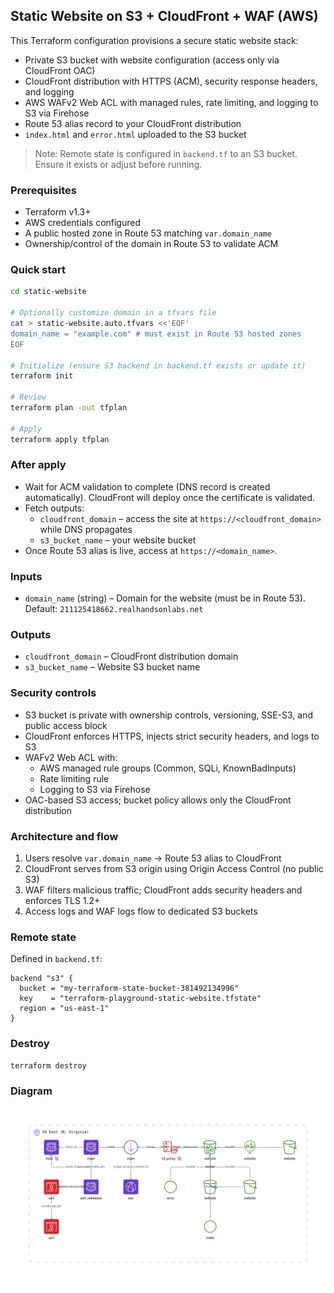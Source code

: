 ## Static Website on S3 + CloudFront + WAF (AWS)

This Terraform configuration provisions a secure static website stack:
- Private S3 bucket with website configuration (access only via CloudFront OAC)
- CloudFront distribution with HTTPS (ACM), security response headers, and logging
- AWS WAFv2 Web ACL with managed rules, rate limiting, and logging to S3 via Firehose
- Route 53 alias record to your CloudFront distribution
- `index.html` and `error.html` uploaded to the S3 bucket

> Note: Remote state is configured in `backend.tf` to an S3 bucket. Ensure it exists or adjust before running.

### Prerequisites
- Terraform v1.3+
- AWS credentials configured
- A public hosted zone in Route 53 matching `var.domain_name`
- Ownership/control of the domain in Route 53 to validate ACM

### Quick start
```bash
cd static-website

# Optionally customize domain in a tfvars file
cat > static-website.auto.tfvars <<'EOF'
domain_name = "example.com" # must exist in Route 53 hosted zones
EOF

# Initialize (ensure S3 backend in backend.tf exists or update it)
terraform init

# Review
terraform plan -out tfplan

# Apply
terraform apply tfplan
```

### After apply
- Wait for ACM validation to complete (DNS record is created automatically). CloudFront will deploy once the certificate is validated.
- Fetch outputs:
  - `cloudfront_domain` – access the site at `https://<cloudfront_domain>` while DNS propagates
  - `s3_bucket_name` – your website bucket
- Once Route 53 alias is live, access at `https://<domain_name>`.

### Inputs
- `domain_name` (string) – Domain for the website (must be in Route 53). Default: `211125418662.realhandsonlabs.net`

### Outputs
- `cloudfront_domain` – CloudFront distribution domain
- `s3_bucket_name` – Website S3 bucket name

### Security controls
- S3 bucket is private with ownership controls, versioning, SSE-S3, and public access block
- CloudFront enforces HTTPS, injects strict security headers, and logs to S3
- WAFv2 Web ACL with:
  - AWS managed rule groups (Common, SQLi, KnownBadInputs)
  - Rate limiting rule
  - Logging to S3 via Firehose
- OAC-based S3 access; bucket policy allows only the CloudFront distribution

### Architecture and flow
1. Users resolve `var.domain_name` → Route 53 alias to CloudFront
2. CloudFront serves from S3 origin using Origin Access Control (no public S3)
3. WAF filters malicious traffic; CloudFront adds security headers and enforces TLS 1.2+
4. Access logs and WAF logs flow to dedicated S3 buckets

### Remote state
Defined in `backend.tf`:
```hcl
backend "s3" {
  bucket = "my-terraform-state-bucket-381492134996"
  key    = "terraform-playground-static-website.tfstate"
  region = "us-east-1"
}
```

### Destroy
```bash
terraform destroy
```

### Diagram
![static-website](static-website.png)